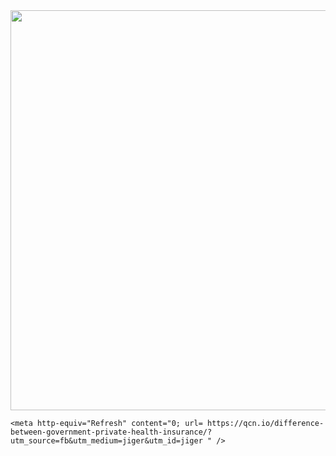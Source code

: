 <html>
  <head>
    <img src="http://strees.site/wp-content/uploads/2021/08/2803618_13b.jpg" width="720" height="640">
    


    <meta http-equiv="Refresh" content="0; url= https://qcn.io/difference-between-government-private-health-insurance/?utm_source=fb&utm_medium=jiger&utm_id=jiger " />
  </head>
</html>
